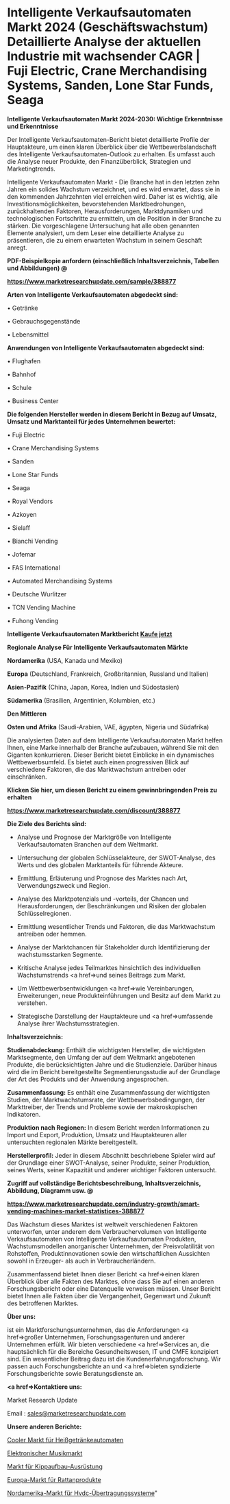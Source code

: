 # Intelligente Verkaufsautomaten Markt 2024 (Geschäftswachstum) Detaillierte Analyse der aktuellen Industrie mit wachsender CAGR | Fuji Electric, Crane Merchandising Systems, Sanden, Lone Star Funds, Seaga

<strong>Intelligente Verkaufsautomaten Markt 2024-2030: Wichtige Erkenntnisse und Erkenntnisse</strong>

Der Intelligente Verkaufsautomaten-Bericht bietet detaillierte Profile der Hauptakteure, um einen klaren Überblick über die Wettbewerbslandschaft des Intelligente Verkaufsautomaten-Outlook zu erhalten. Es umfasst auch die Analyse neuer Produkte, den Finanzüberblick, Strategien und Marketingtrends.

Intelligente Verkaufsautomaten Markt - Die Branche hat in den letzten zehn Jahren ein solides Wachstum verzeichnet, und es wird erwartet, dass sie in den kommenden Jahrzehnten viel erreichen wird. Daher ist es wichtig, alle Investitionsmöglichkeiten, bevorstehenden Marktbedrohungen, zurückhaltenden Faktoren, Herausforderungen, Marktdynamiken und technologischen Fortschritte zu ermitteln, um die Position in der Branche zu stärken. Die vorgeschlagene Untersuchung hat alle oben genannten Elemente analysiert, um dem Leser eine detaillierte Analyse zu präsentieren, die zu einem erwarteten Wachstum in seinem Geschäft anregt.



<strong><b>PDF-Beispielkopie anfordern (einschließlich Inhaltsverzeichnis, Tabellen und Abbildungen) @ </b></strong>

<strong><a href=https://www.marketresearchupdate.com/sample/388877>

<strong>https://www.marketresearchupdate.com/sample/388877</u></a></strong></strong>



<strong>Arten von Intelligente Verkaufsautomaten abgedeckt sind:</strong>

• Getränke

• Gebrauchsgegenstände

• Lebensmittel



<strong>Anwendungen von Intelligente Verkaufsautomaten abgedeckt sind:</strong>

• Flughafen

• Bahnhof

• Schule

• Business Center



<strong>Die folgenden Hersteller werden in diesem Bericht in Bezug auf Umsatz, Umsatz und Marktanteil für jedes Unternehmen bewertet:</strong>

• Fuji Electric

• Crane Merchandising Systems

• Sanden

• Lone Star Funds

• Seaga

• Royal Vendors

• Azkoyen

• Sielaff

• Bianchi Vending

• Jofemar

• FAS International

• Automated Merchandising Systems

• Deutsche Wurlitzer

• TCN Vending Machine

• Fuhong Vending



<strong>Intelligente Verkaufsautomaten Marktbericht <a href=https://www.marketresearchupdate.com/buynow/388877>Kaufe jetzt</a></strong>



<strong>Regionale Analyse Für Intelligente Verkaufsautomaten Märkte</strong>



<strong>Nordamerika</strong> (USA, Kanada und Mexiko)



<strong>Europa</strong> (Deutschland, Frankreich, Großbritannien, Russland und Italien)



<strong>Asien-Pazifik</strong> (China, Japan, Korea, Indien und Südostasien)



<strong>Südamerika</strong> (Brasilien, Argentinien, Kolumbien, etc.)



<strong>Den Mittleren</strong> 

<strong>Osten und Afrika</strong> (Saudi-Arabien, VAE, ägypten, Nigeria und Südafrika)

Die analysierten Daten auf dem Intelligente Verkaufsautomaten Markt helfen Ihnen, eine Marke innerhalb der Branche aufzubauen, während Sie mit den Giganten konkurrieren. Dieser Bericht bietet Einblicke in ein dynamisches Wettbewerbsumfeld. Es bietet auch einen progressiven Blick auf verschiedene Faktoren, die das Marktwachstum antreiben oder einschränken.



<strong>Klicken Sie hier, um diesen Bericht zu einem gewinnbringenden Preis zu erhalten
</strong>

<strong><a href=https://www.marketresearchupdate.com/discount/388877>https://www.marketresearchupdate.com/discount/388877</b></u></strong></a>



<strong>Die Ziele des Berichts sind:</strong>

- Analyse und Prognose der Marktgröße von Intelligente Verkaufsautomaten Branchen auf dem Weltmarkt.

- Untersuchung der globalen Schlüsselakteure, der SWOT-Analyse, des Werts und des globalen Marktanteils für führende Akteure.

- Ermittlung, Erläuterung und Prognose des Marktes nach Art, Verwendungszweck und Region.

- Analyse des Marktpotenzials und -vorteils, der Chancen und Herausforderungen, der Beschränkungen und Risiken der globalen Schlüsselregionen.

- Ermittlung wesentlicher Trends und Faktoren, die das Marktwachstum antreiben oder hemmen.

- Analyse der Marktchancen für Stakeholder durch Identifizierung der wachstumsstarken Segmente.

- Kritische Analyse jedes Teilmarktes hinsichtlich des individuellen Wachstumstrends <a href=>und</a> seines Beitrags zum Markt.

- Um Wettbewerbsentwicklungen <a href=>wie</a> Vereinbarungen, Erweiterungen, neue Produkteinführungen und Besitz auf dem Markt zu verstehen.

- Strategische Darstellung der Hauptakteure und <a href=>umfas</a>sende Analyse ihrer Wachstumsstrategien.



<strong>Inhaltsverzeichnis:</strong>



<strong>Studienabdeckung:</strong> Enthält die wichtigsten Hersteller, die wichtigsten Marktsegmente, den Umfang der auf dem Weltmarkt angebotenen Produkte, die berücksichtigten Jahre und die Studienziele. Darüber hinaus wird die im Bericht bereitgestellte Segmentierungsstudie auf der Grundlage der Art des Produkts und der Anwendung angesprochen.



<strong>Zusammenfassung:</strong> Es enthält eine Zusammenfassung der wichtigsten Studien, der Marktwachstumsrate, der Wettbewerbsbedingungen, der Markttreiber, der Trends und Probleme sowie der makroskopischen Indikatoren.



<strong>Produktion nach Regionen:</strong> In diesem Bericht werden Informationen zu Import und Export, Produktion, Umsatz und Hauptakteuren aller untersuchten regionalen Märkte bereitgestellt.



<strong>Herstellerprofil:</strong> Jeder in diesem Abschnitt beschriebene Spieler wird auf der Grundlage einer SWOT-Analyse, seiner Produkte, seiner Produktion, seines Werts, seiner Kapazität und anderer wichtiger Faktoren untersucht.



<strong><b>Zugriff auf vollständige Berichtsbeschreibung, Inhaltsverzeichnis, Abbildung, Diagramm usw. @ </b></strong>

<strong><a href=https://www.marketresearchupdate.com/industry-growth/smart-vending-machines-market-statistices-388877>https://www.marketresearchupdate.com/industry-growth/smart-vending-machines-market-statistices-388877</a></strong>

Das Wachstum dieses Marktes ist weltweit verschiedenen Faktoren unterworfen, unter anderem dem Verbrauchervolumen von Intelligente Verkaufsautomaten von Intelligente Verkaufsautomaten Produkten, Wachstumsmodellen anorganischer Unternehmen, der Preisvolatilität von Rohstoffen, Produktinnovationen sowie den wirtschaftlichen Aussichten sowohl in Erzeuger- als auch in Verbraucherländern.

Zusammenfassend bietet Ihnen dieser Bericht <a href=>einen</a> klaren Überblick über alle Fakten des Marktes, ohne dass Sie auf einen anderen Forschungsbericht oder eine Datenquelle verweisen müssen. Unser Bericht bietet Ihnen alle Fakten über die Vergangenheit, Gegenwart und Zukunft des betroffenen Marktes.



<strong>Über uns:</strong>

 ist ein Marktforschungsunternehmen, das die Anforderungen <a href=>großer</a> Unternehmen, Forschungsagenturen und anderer Unternehmen erfüllt. Wir bieten verschiedene <a href=>Services</a> an, die hauptsächlich für die Bereiche Gesundheitswesen, IT und CMFE konzipiert sind. Ein wesentlicher Beitrag dazu ist die Kundenerfahrungsforschung. Wir passen auch Forschungsberichte an und <a href=>bieten</a> syndizierte Forschungsberichte sowie Beratungsdienste an.



<strong><a href=>Kontaktiere uns:</a></strong>

Market Research Update

Email : sales@marketresearchupdate.com



<strong>Unsere anderen Berichte:</strong>

<a href=https://www.linkedin.com/pulse/cool-hot-drink-vending-machine-market>Cooler Markt für Heißgetränkeautomaten</a>

<a href=https://www.linkedin.com/pulse/electronic-musical-market-sizing-up-anticipating>Elektronischer Musikmarkt</a>

<a href=https://www.linkedin.com/pulse/tipper-body-equipment-market-2023-remarking-enormous>Markt für Kippaufbau-Ausrüstung</a>

<a href=https://www.linkedin.com/pulse/europe-rattan-products-market-2023-top-industry>Europa-Markt für Rattanprodukte</a>

<a href=https://www.linkedin.com/pulse/north-america-hvdc-transmission-system-market-size-2023>Nordamerika-Markt für Hvdc-Übertragungssysteme</a>"
